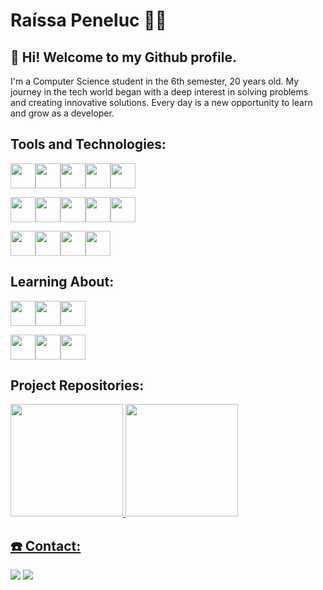 
# Raíssa Peneluc 🌺💗

## 👋 Hi! Welcome to my Github profile. 
<about>
    <description>I'm a Computer Science student in the 6th semester, 20 years old. My journey in the tech world began with a deep interest in solving problems and creating innovative solutions. Every day is a new opportunity to learn and grow as a developer.</description>
</about>


## Tools and Technologies:

<img loading="lazy" src="https://cdn.jsdelivr.net/gh/devicons/devicon@latest/icons/vscode/vscode-original.svg" width="40" height="40"/><img loading="lazy" src="https://cdn.jsdelivr.net/gh/devicons/devicon/icons/git/git-original.svg" width="40" height="40"/><img loading="lazy" src="https://cdn.jsdelivr.net/gh/devicons/devicon@latest/icons/github/github-original.svg" width="40" height="40"/><img loading="lazy" src="https://cdn.jsdelivr.net/gh/devicons/devicon@latest/icons/figma/figma-original.svg" width="40" height="40"/><img loading="lazy" src="https://cdn.jsdelivr.net/gh/devicons/devicon@latest/icons/canva/canva-original.svg" width="40" height="40"/>

<img loading="lazy" src="https://cdn.jsdelivr.net/gh/devicons/devicon@latest/icons/angularjs/angularjs-original.svg" width="40" height="40"/><img loading="lazy" src="https://cdn.jsdelivr.net/gh/devicons/devicon@latest/icons/html5/html5-original.svg" width="40" height="40"/><img loading="lazy" src="https://cdn.jsdelivr.net/gh/devicons/devicon@latest/icons/css3/css3-original-wordmark.svg" width="40" height="40"/><img loading="lazy" src="https://cdn.jsdelivr.net/gh/devicons/devicon@latest/icons/typescript/typescript-original.svg" width="40" height="40"/><img loading="lazy" src="https://cdn.jsdelivr.net/gh/devicons/devicon@latest/icons/c/c-original.svg" width="40" height="40"/>

<img loading="lazy" src="https://cdn.jsdelivr.net/gh/devicons/devicon@latest/icons/javascript/javascript-original.svg" width="40" height="40"/><img loading="lazy" src="https://cdn.jsdelivr.net/gh/devicons/devicon@latest/icons/nodejs/nodejs-original.svg" width="40" height="40"/><img loading="lazy" src="https://cdn.jsdelivr.net/gh/devicons/devicon@latest/icons/mysql/mysql-original-wordmark.svg" width="40" height="40"/><img loading="lazy" src="https://cdn.jsdelivr.net/gh/devicons/devicon@latest/icons/npm/npm-original-wordmark.svg" width="40" height="40"/>

## Learning About:

<img loading="lazy" src="https://cdn.jsdelivr.net/gh/devicons/devicon@latest/icons/visualstudio/visualstudio-original.svg" width="40" height="40"/><img loading="lazy" src="https://cdn.jsdelivr.net/gh/devicons/devicon@latest/icons/microsoftsqlserver/microsoftsqlserver-original-wordmark.svg" width="40" height="40"/><img loading="lazy" src="https://cdn.jsdelivr.net/gh/devicons/devicon@latest/icons/vuejs/vuejs-original.svg" width="40" height="40"/>

<img loading="lazy" src="https://cdn.jsdelivr.net/gh/devicons/devicon@latest/icons/csharp/csharp-original.svg" width="40" height="40"/><img loading="lazy" src="https://cdn.jsdelivr.net/gh/devicons/devicon@latest/icons/dot-net/dot-net-original-wordmark.svg" width="40" height="40"/><img loading="lazy" src="https://cdn.jsdelivr.net/gh/devicons/devicon@latest/icons/java/java-original.svg" width="40" height="40"/>



## Project Repositories:

<div>
<a href="https://github.com/RaissaPeneluc">
<img loading="lazy" height="180em" src="https://github-readme-stats.vercel.app/api/top-langs/?username=RaissaPeneluc&layout=compact&langs_count=7&theme=dracula"/>
<img loading="lazy" height="180em" src="https://github-readme-stats.vercel.app/api?username=RaissaPeneluc&show_icons=true&theme=dracula&include_all_commits=true&count_private=true"/>
</div>


## ☎️ Contact:

<div>
<a href = "mailto:raissapeneluc@gmail.com"><img loading="lazy" src="https://img.shields.io/badge/Gmail-D14836?style=for-the-badge&logo=gmail&logoColor=white" target="_blank"></a>
<a href="https://www.linkedin.com/in/raissapeneluc/" target="_blank"><img loading="lazy" src="https://img.shields.io/badge/-LinkedIn-%230077B5?style=for-the-badge&logo=linkedin&logoColor=white" target="_blank"></a>   
</div>



<!--
**RaissaPeneluc/RaissaPeneluc** is a ✨ _special_ ✨ repository because its `README.md` (this file) appears on your GitHub profile.

Here are some ideas to get you started:

- 🔭 I’m currently working on ...
- 🌱 I’m currently learning ...
- 👯 I’m looking to collaborate on ...
- 🤔 I’m looking for help with ...
- 💬 Ask me about ...
- 📫 How to reach me: ...
- 😄 Pronouns: ...
- ⚡ Fun fact: ...
-->
